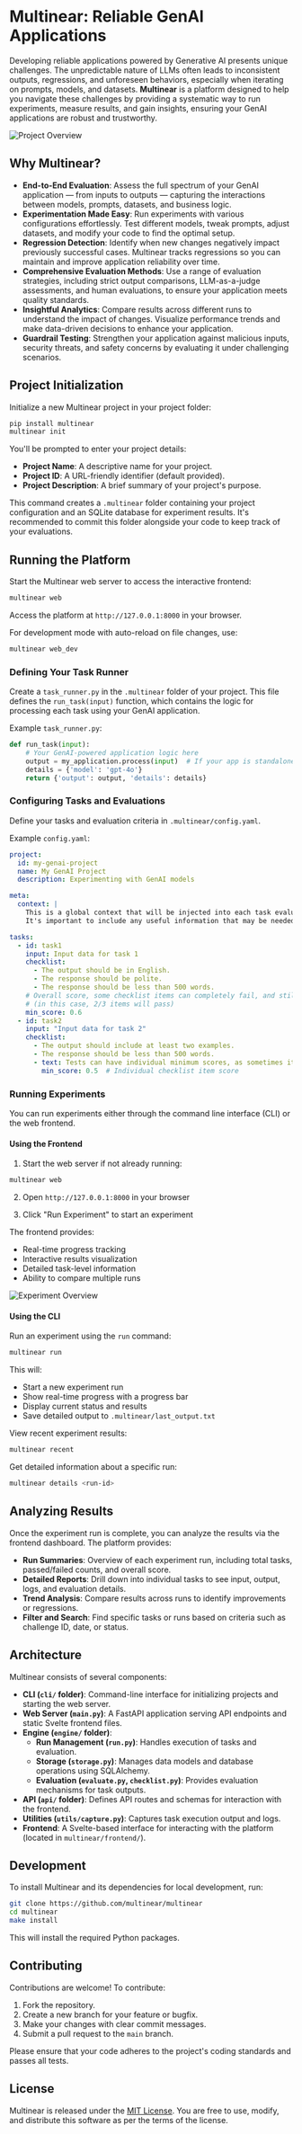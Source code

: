 # Multinear: Reliable GenAI Applications

Developing reliable applications powered by Generative AI presents unique challenges. The unpredictable nature of LLMs often leads to inconsistent outputs, regressions, and unforeseen behaviors, especially when iterating on prompts, models, and datasets. **Multinear** is a platform designed to help you navigate these challenges by providing a systematic way to run experiments, measure results, and gain insights, ensuring your GenAI applications are robust and trustworthy.

![Project Overview](static/project.png)

## Why Multinear?

- **End-to-End Evaluation**: Assess the full spectrum of your GenAI application — from inputs to outputs — capturing the interactions between models, prompts, datasets, and business logic.
- **Experimentation Made Easy**: Run experiments with various configurations effortlessly. Test different models, tweak prompts, adjust datasets, and modify your code to find the optimal setup.
- **Regression Detection**: Identify when new changes negatively impact previously successful cases. Multinear tracks regressions so you can maintain and improve application reliability over time.
- **Comprehensive Evaluation Methods**: Use a range of evaluation strategies, including strict output comparisons, LLM-as-a-judge assessments, and human evaluations, to ensure your application meets quality standards.
- **Insightful Analytics**: Compare results across different runs to understand the impact of changes. Visualize performance trends and make data-driven decisions to enhance your application.
- **Guardrail Testing**: Strengthen your application against malicious inputs, security threats, and safety concerns by evaluating it under challenging scenarios.

## Project Initialization

Initialize a new Multinear project in your project folder:

```bash
pip install multinear
multinear init
```

You'll be prompted to enter your project details:

- **Project Name**: A descriptive name for your project.
- **Project ID**: A URL-friendly identifier (default provided).
- **Project Description**: A brief summary of your project's purpose.

This command creates a `.multinear` folder containing your project configuration and an SQLite database for experiment results. It's recommended to commit this folder alongside your code to keep track of your evaluations.

## Running the Platform

Start the Multinear web server to access the interactive frontend:

```bash
multinear web
```
Access the platform at `http://127.0.0.1:8000` in your browser.

For development mode with auto-reload on file changes, use:

```bash
multinear web_dev
```

### Defining Your Task Runner

Create a `task_runner.py` in the `.multinear` folder of your project. This file defines the `run_task(input)` function, which contains the logic for processing each task using your GenAI application.

Example `task_runner.py`:

```python
def run_task(input):
    # Your GenAI-powered application logic here
    output = my_application.process(input)  # If your app is standalone, expose an API and call it here to get the output
    details = {'model': 'gpt-4o'}
    return {'output': output, 'details': details}
```

### Configuring Tasks and Evaluations

Define your tasks and evaluation criteria in `.multinear/config.yaml`.

Example `config.yaml`:

```yaml
project:
  id: my-genai-project
  name: My GenAI Project
  description: Experimenting with GenAI models

meta:
  context: |
    This is a global context that will be injected into each task evaluation.
    It's important to include any useful information that may be needed to evaluate each result.

tasks:
  - id: task1
    input: Input data for task 1
    checklist:
      - The output should be in English.
      - The response should be polite.
      - The response should be less than 500 words.
    # Overall score, some checklist items can completely fail, and still pass if the majority pass
    # (in this case, 2/3 items will pass)
    min_score: 0.6
  - id: task2
    input: "Input data for task 2"
    checklist:
      - The output should include at least two examples.
      - The response should be less than 500 words.
      - text: Tests can have individual minimum scores, as sometimes it's hard to compose an assertion that is both comprehensive and easy to evaluate.
        min_score: 0.5  # Individual checklist item score
```

### Running Experiments

You can run experiments either through the command line interface (CLI) or the web frontend.

#### Using the Frontend

1. Start the web server if not already running:
```bash
multinear web
```

2. Open `http://127.0.0.1:8000` in your browser

3. Click "Run Experiment" to start an experiment

The frontend provides:
- Real-time progress tracking
- Interactive results visualization
- Detailed task-level information
- Ability to compare multiple runs

![Experiment Overview](static/experiment.png)

#### Using the CLI

Run an experiment using the `run` command:

```bash
multinear run
```

This will:
- Start a new experiment run
- Show real-time progress with a progress bar
- Display current status and results
- Save detailed output to `.multinear/last_output.txt`

View recent experiment results:
```bash
multinear recent
```

Get detailed information about a specific run:
```bash
multinear details <run-id>
```

## Analyzing Results

Once the experiment run is complete, you can analyze the results via the frontend dashboard. The platform provides:

- **Run Summaries**: Overview of each experiment run, including total tasks, passed/failed counts, and overall score.
- **Detailed Reports**: Drill down into individual tasks to see input, output, logs, and evaluation details.
- **Trend Analysis**: Compare results across runs to identify improvements or regressions.
- **Filter and Search**: Find specific tasks or runs based on criteria such as challenge ID, date, or status.

## Architecture

Multinear consists of several components:

- **CLI (`cli/` folder)**: Command-line interface for initializing projects and starting the web server.
- **Web Server (`main.py`)**: A FastAPI application serving API endpoints and static Svelte frontend files.
- **Engine (`engine/` folder)**:
  - **Run Management (`run.py`)**: Handles execution of tasks and evaluation.
  - **Storage (`storage.py`)**: Manages data models and database operations using SQLAlchemy.
  - **Evaluation (`evaluate.py`, `checklist.py`)**: Provides evaluation mechanisms for task outputs.
- **API (`api/` folder)**: Defines API routes and schemas for interaction with the frontend.
- **Utilities (`utils/capture.py`)**: Captures task execution output and logs.
- **Frontend**: A Svelte-based interface for interacting with the platform (located in `multinear/frontend/`).

## Development

To install Multinear and its dependencies for local development, run:

```bash
git clone https://github.com/multinear/multinear
cd multinear
make install
```

This will install the required Python packages.

## Contributing

Contributions are welcome! To contribute:

1. Fork the repository.
2. Create a new branch for your feature or bugfix.
3. Make your changes with clear commit messages.
4. Submit a pull request to the `main` branch.

Please ensure that your code adheres to the project's coding standards and passes all tests.

## License

Multinear is released under the [MIT License](LICENSE). You are free to use, modify, and distribute this software as per the terms of the license.
